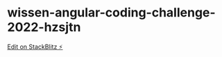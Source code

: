 # wissen-angular-coding-challenge-2022-hzsjtn

[Edit on StackBlitz ⚡️](https://stackblitz.com/edit/wissen-angular-coding-challenge-2022-hzsjtn)
